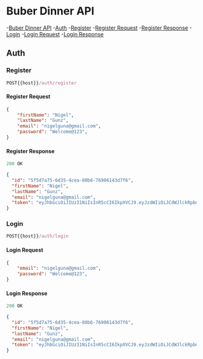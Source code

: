 # Buber Dinner API

-[Buber Dinner API](#buber-dinner-api)
    -[Auth](#auth)
        -[Register](#register)
            -[Register Request](#register-request)
            -[Register Response](#register-response)
        -[Login](#login)
            -[Login Request](#login-request)
            -[Login Response](#login-response)

## Auth

### Register

```js
POST{{host}}/auth/register
```

#### Register Request

```json
{
    "firstName": "Nigel",
    "lastName": "Gunz",
    "email": "nigelguna@gmail.com",
    "password": "Welcome@123",
}
```

#### Register Response

```js
200 OK
```

```json
{
  "id": "5f5d7a75-6d35-4cea-80b6-76906143d7f6",
  "firstName": "Nigel",
  "lastName": "Gunz",
  "email": "nigelguna@gmail.com",
  "token": "eyJhbGciOiJIUzI1NiIsInR5cCI6IkpXVCJ9.eyJzdWIiOiJCdWJlckRpbm5lci5Eb21haW4uVXNlckFnZ3JlZ2F0ZS5WYWx1ZU9iamVjdHMuVXNlcklkIiwiZ2l2ZW5fbmFtZSI6Ik5pZ2VsIiwiZmFtaWx5X25hbWUiOiJHdW56IiwianRpIjoiMDJhYjc4OTEtMjRhNy00MTZiLTkxNDEtNGNlNzgwMjA0YTQ4IiwiZXhwIjoxNjc0OTkxNTE3LCJpc3MiOiJCdWJlckRpbm5lciIsImF1ZCI6IkJ1YmVyRGlubmVyIn0.tJnQkx3f7B3wD7YsoPX19WBN6Z0ZXB5kqOqtOn22KHQ"
}
```

### Login

```js
POST{{host}}/auth/login
```

#### Login Request
```json
{
    "email": "nigelguna@gmail.com",
    "password": "Welcome@123",
}
```

#### Login Response

```js
200 OK
```

```json
{
  "id": "5f5d7a75-6d35-4cea-80b6-76906143d7f6",
  "firstName": "Nigel",
  "lastName": "Gunz",
  "email": "nigelguna@gmail.com",
  "token": "eyJhbGciOiJIUzI1NiIsInR5cCI6IkpXVCJ9.eyJzdWIiOiJCdWJlckRpbm5lci5Eb21haW4uVXNlckFnZ3JlZ2F0ZS5WYWx1ZU9iamVjdHMuVXNlcklkIiwiZ2l2ZW5fbmFtZSI6Ik5pZ2VsIiwiZmFtaWx5X25hbWUiOiJHdW56IiwianRpIjoiNjNhYTQ1MWEtYWU0Ni00ODJmLTlmMmUtNTk0YmY2OTBiYjA2IiwiZXhwIjoxNjc0OTkxNTY5LCJpc3MiOiJCdWJlckRpbm5lciIsImF1ZCI6IkJ1YmVyRGlubmVyIn0.7Wzdk5R6qjINs3QTejnCvHvOB2Zlf6poaC-3N0LMeF8"
}
```